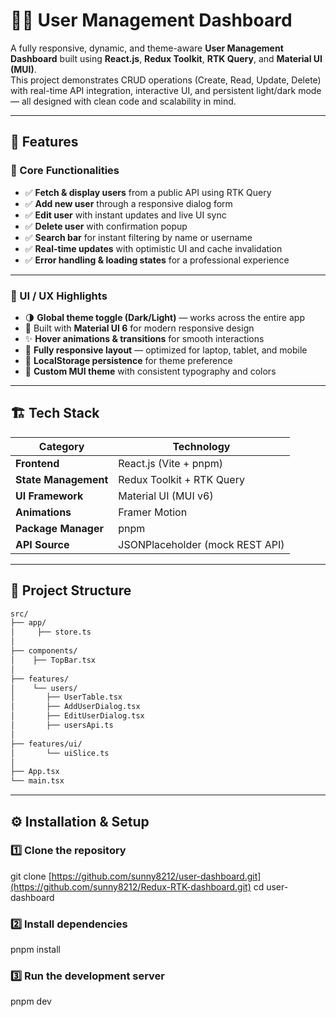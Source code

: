 # 🧑‍💻 User Management Dashboard

A fully responsive, dynamic, and theme-aware **User Management Dashboard** built using **React.js**, **Redux Toolkit**, **RTK Query**, and **Material UI (MUI)**.  
This project demonstrates CRUD operations (Create, Read, Update, Delete) with real-time API integration, interactive UI, and persistent light/dark mode — all designed with clean code and scalability in mind.

---

## 🚀 Features

### 🧩 Core Functionalities
- ✅ **Fetch & display users** from a public API using RTK Query
- ✅ **Add new user** through a responsive dialog form
- ✅ **Edit user** with instant updates and live UI sync
- ✅ **Delete user** with confirmation popup
- ✅ **Search bar** for instant filtering by name or username
- ✅ **Real-time updates** with optimistic UI and cache invalidation
- ✅ **Error handling & loading states** for a professional experience

---

### 🎨 UI / UX Highlights
- 🌗 **Global theme toggle (Dark/Light)** — works across the entire app
- 🧱 Built with **Material UI 6** for modern responsive design
- ✨ **Hover animations & transitions** for smooth interactions
- 📱 **Fully responsive layout** — optimized for laptop, tablet, and mobile
- 💾 **LocalStorage persistence** for theme preference
- 🧠 **Custom MUI theme** with consistent typography and colors

---

## 🏗️ Tech Stack

| Category | Technology |
|-----------|-------------|
| **Frontend** | React.js (Vite + pnpm) |
| **State Management** | Redux Toolkit + RTK Query |
| **UI Framework** | Material UI (MUI v6) |
| **Animations** | Framer Motion |
| **Package Manager** | pnpm |
| **API Source** | JSONPlaceholder (mock REST API) |

---

## 📂 Project Structure
```bash
src/
├── app/
│     ├── store.ts
│
├── components/
│    ├── TopBar.tsx
│
├── features/
│    └── users/
│       ├── UserTable.tsx
│       ├── AddUserDialog.tsx
│       ├── EditUserDialog.tsx
│       ├── usersApi.ts
│
├── features/ui/
│       └── uiSlice.ts
│
├── App.tsx
└── main.tsx
```

---

## ⚙️ Installation & Setup

### 1️⃣ Clone the repository

git clone [https://github.com/sunny8212/user-dashboard.git](https://github.com/sunny8212/Redux-RTK-dashboard.git)
cd user-dashboard
### 2️⃣ Install dependencies

pnpm install

### 3️⃣ Run the development server

pnpm dev






